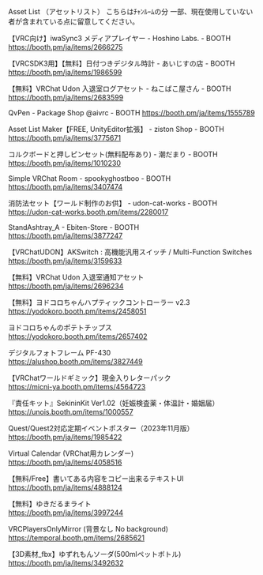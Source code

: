 Asset List （アセットリスト）
こちらはﾁｬﾝﾙｰﾑの分
一部、現在使用していない者が含まれている点に留意してください。  

【VRC向け】iwaSync3 メディアプレイヤー - Hoshino Labs. - BOOTH  
  https://booth.pm/ja/items/2666275

【VRCSDK3用】【無料】日付つきデジタル時計 - あいじすの店 - BOOTH  
  https://booth.pm/ja/items/1986599

【無料】VRChat Udon 入退室ログアセット - ねこばこ屋さん - BOOTH  
  https://booth.pm/ja/items/2683599

QvPen - Package Shop @aivrc - BOOTH
 https://booth.pm/ja/items/1555789

Asset List Maker【FREE, UnityEditor拡張】 - ziston Shop - BOOTH  
 https://booth.pm/ja/items/3775671

コルクボードと押しピンセット(無料配布あり) - 潮だまり - BOOTH  
 https://booth.pm/ja/items/1010230

Simple VRChat Room - spookyghostboo - BOOTH  
  https://booth.pm/ja/items/3407474

消防法セット【ワールド制作のお供】 - udon-cat-works - BOOTH  
  https://udon-cat-works.booth.pm/items/2280017

StandAshtray_A - Ebiten-Store - BOOTH  
  https://booth.pm/ja/items/3877247

【VRChatUDON】AKSwitch : 高機能汎用スイッチ / Multi-Function Switches  
https://booth.pm/ja/items/3159633

【無料】VRChat Udon 入退室通知アセット  
https://booth.pm/ja/items/2696234

【無料】ヨドコロちゃんハプティックコントローラー v2.3  
https://yodokoro.booth.pm/items/2458051

ヨドコロちゃんのポテトチップス  
https://yodokoro.booth.pm/items/2657402


デジタルフォトフレーム PF-430  
https://alushop.booth.pm/items/3827449


【VRChatワールドギミック】現金入りレターパック  
https://micni-ya.booth.pm/items/4564723

『責任キット』SekininKit Ver1.02（妊娠検査薬・体温計・婚姻届）  
https://unois.booth.pm/items/1000557

Quest/Quest2対応定期イベントポスター（2023年11月版） 
https://booth.pm/ja/items/1985422

Virtual Calendar (VRChat用カレンダー)  
https://booth.pm/ja/items/4058516

【無料/Free】書いてある内容をコピー出来るテキストUI  
https://booth.pm/ja/items/4888124


【無料】ゆきだるまライト  
https://booth.pm/ja/items/3997244

VRCPlayersOnlyMirror (背景なし No background)  
https://temporal.booth.pm/items/2685621

【3D素材_fbx】ゆずれもんソーダ(500mlペットボトル)
https://booth.pm/ja/items/3492632
